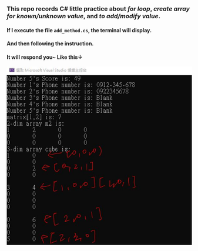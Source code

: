 ### This repo records C# little practice about *for loop*, *create array for known/unknown value*, and *to add/modify value*.   
#### If I execute the file `add_method.cs`, the terminal will display.  
#### And then following the instruction. 
#### It will respond you~ Like this↓
![ex2.jpg](https://github.com/sleepingjun/addarray_method/blob/master/ex3.JPG)
